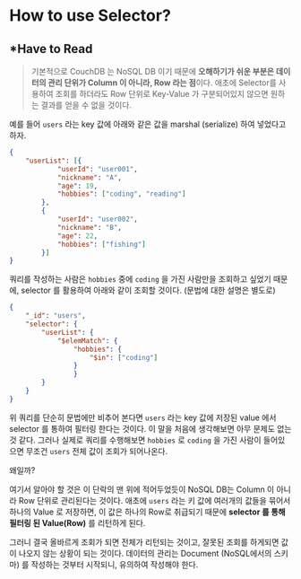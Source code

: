 # How to use Selector?

## *Have to Read

> 기본적으로 CouchDB 는 NoSQL DB 이기 때문에 **오해하기가 쉬운 부분은 데이터의 관리 단위가 Column 이 아니라, Row 라는 점**이다. 애초에 Selector를 사용하여 조회를 하더라도 Row 단위로 Key-Value 가 구분되어있지 않으면 원하는 결과를 얻을 수 없을 것이다.

예를 들어 `users` 라는 key 값에 아래와 같은 값을 marshal (serialize) 하여 넣었다고 하자.

```json
{
 	"userList": [{
            "userId": "user001",
            "nickname": "A",
            "age": 19,
            "hobbies": ["coding", "reading"]
        },
        {
            "userId": "user002",
            "nickname": "B",
            "age": 22,
            "hobbies": ["fishing"]
        }]
}
```

쿼리를 작성하는 사람은 `hobbies` 중에 `coding` 을 가진 사람만을 조회하고 싶었기 때문에, selector 를 활용하여 아래와 같이 조회할 것이다. (문법에 대한 설명은 별도로)

```json
{
	"_id": "users",
	"selector": {
		"userList": {
			"$elemMatch": {
				"hobbies": {
				    "$in": ["coding"]
				}
        		}
		}
	}
}
```

위 쿼리를 단순히 문법에만 비추어 본다면  `users` 라는 key 값에 저장된 value 에서 selector 를 통하여 필터링 한다는 것이다. 이 말을 처음에 생각해보면 아무 문제도 없는 것 같다. 그러나 실제로 쿼리를 수행해보면 `hobbies` 로 `coding` 을 가진 사람이 들어있으면 무조건  `users` 전체 값이 조회가 되어나온다. 

왜일까?

여기서 알아야 할 것은 이 단락의 맨 위에 적어두었듯이 NoSQL DB는 Column 이 아니라 Row 단위로 관리된다는 것이다. 애초에 `users` 라는 키 값에 여러개의 값들을 묶어서 하나의 Value 로 저장하면, 이 값은 하나의 Row로 취급되기 때문에 **selector 를 통해 필터링 된 Value(Row)** 를 리턴하게 된다.

그러니 결국 올바르게 조회가 되면 전체가 리턴되는 것이고, 잘못된 조회를 하게되면 값이 나오지 않는 상황이 되는 것이다. 데이터의 관리는 Document (NoSQL에서의 스키마) 를 작성하는 것부터 시작되니, 유의하여 작성해야 한다.
